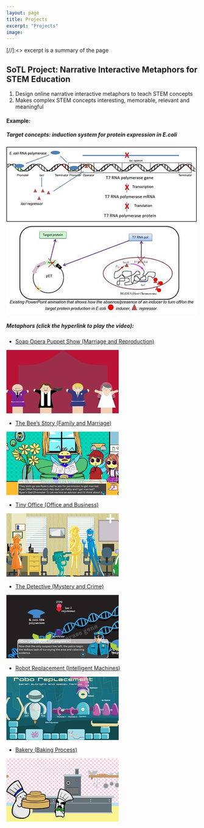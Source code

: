 ```yaml
---
layout: page
title: Projects
excerpt: "Projects"
image:
---
```

[//]:<> excerpt is a summary of the page

<!-- __Scholarship of Teaching and Learning (SoTL) Projects__ -->

## SoTL Project: Narrative Interactive Metaphors for STEM Education

1. Design online narrative interactive metaphors to teach STEM concepts
2. Makes complex STEM concepts interesting, memorable, relevant and meaningful

#### Example:

##### Target concepts: induction system for protein expression in *E.coli*

![inductionsystem1](/images/InductionSystem1.jpg)
![inductionsystem2](/images/InductionSystem2.jpg)



##### Metaphors (click the hyperlink to play the video):


* [Soap Opera Puppet Show (Marriage and Reproduction)](https://www.youtube.com/watch?v=aR3cjgNMGbs)

![Marriage and reproduction](/images/Marriage_Reproduction.jpg)


* [The Bee’s Story (Family and Marriage)](http://krysign.com/inductionsystem/1/index.html)

![Family_Marriage](/images/Family_Marriage.jpg)


* [Tiny Office (Office and Business)](http://krysign.com/inductionsystem/2/index.html)

![Office_Business](/images/Office_Business.jpg)


* [The Detective (Mystery and Crime)](http://krysign.com/inductionsystem/3/index.html)

![Mystery_Crime](/images/Mystery_Crime.jpg)


* [Robot Replacement (Intelligent Machines)](http://krysign.com/inductionsystem/4/index.html)

![IntelligentMachines](/images/IntelligentMachines.jpg)


* [Bakery (Baking Process)](http://krysign.com/inductionsystem/5/index.html)

![BakingProcess](/images/BakingProcess.jpg)


<!-- ### University of Illinois at Urbana-Champaign
* [CEE 202 Engineering Risk and Uncertainty (statistics and probability coures)](http://catalog.illinois.edu/courses-of-instruction/cee/)

* [CEE 330 Environmental Engineering](http://catalog.illinois.edu/courses-of-instruction/cee/)

* [CEE 437 Water Quality Engineering](http://catalog.illinois.edu/courses-of-instruction/cee/) -->


<!-- ![bio](/images/bio-photo.jpg) -->

<!-- it's best the image is 200*200, name the photo in the image folder.  

If use embed function from youtube, I can show the video on my site. -->
